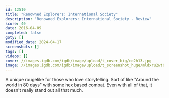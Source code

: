 ```yaml
---
id: 12510
title: "Renowned Explorers: International Society"
description: "Renowned Explorers: International Society - Review"
score: 40
date: 2016-04-09
completed: false
goty: []
modified_date: 2024-04-17
screenshots: []
tags: []
videos: []
cover: //images.igdb.com/igdb/image/upload/t_cover_big/co2h13.jpg
image: //images.igdb.com/igdb/image/upload/t_screenshot_huge/mldxru2wt0qrdzenbqxa.jpg
---
```

A unique rougelike for those who love storytelling. Sort of like "Around the world in 80 days" with some hex based combat. Even with all of that, it doesn't really stand out all that much.  